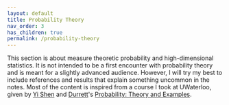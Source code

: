 ```yaml
---
layout: default
title: Probability Theory
nav_order: 3
has_children: true
permalink: /probability-theory
---
```


This section is about measure theoretic probability and high-dimensional statistics. It is not intended to be a first encounter with probability theory and is meant for a slightly advanced audience. However, I will try my best to include references and results that explain something uncommon in the notes. Most of the content is inspired from a course I took at UWaterloo, given by [Yi Shen](https://sites.google.com/site/yishenenglish/) and [Durrett](https://services.math.duke.edu/~rtd/)'s [Probability: Theory and Examples](https://services.math.duke.edu/~rtd/PTE/PTE5_011119.pdf).
